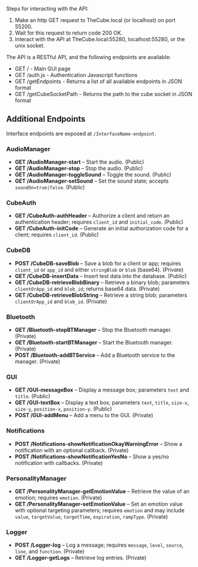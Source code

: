 Steps for interacting with the API:
1. Make an http GET request to TheCube.local (or localhost) on port 55200.
2. Wait for this request to return code 200 OK.
3. Interact with the API at TheCube.local:55280, localhost:55280, or the unix socket.

The API is a RESTful API, and the following endpoints are available:
- GET / - Main GUI page
- GET /auth.js - Authentication Javascript functions
- GET /getEndpoints - Returns a list of all available endpoints in JSON format
- GET /getCubeSocketPath - Returns the path to the cube socket in JSON format

## Additional Endpoints

Interface endpoints are exposed at `/InterfaceName-endpoint`.

### AudioManager
- **GET /AudioManager-start** – Start the audio. (Public)
- **GET /AudioManager-stop** – Stop the audio. (Public)
- **GET /AudioManager-toggleSound** – Toggle the sound. (Public)
- **GET /AudioManager-setSound** – Set the sound state; accepts `soundOn=true|false`. (Public)

### CubeAuth
- **GET /CubeAuth-authHeader** – Authorize a client and return an authentication header; requires `client_id` and `initial_code`. (Public)
- **GET /CubeAuth-initCode** – Generate an initial authorization code for a client; requires `client_id`. (Public)

### CubeDB
- **POST /CubeDB-saveBlob** – Save a blob for a client or app; requires `client_id` or `app_id` and either `stringBlob` or `blob` (base64). (Private)
- **GET /CubeDB-insertData** – Insert test data into the database. (Public)
- **GET /CubeDB-retrieveBlobBinary** – Retrieve a binary blob; parameters `clientOrApp_id` and `blob_id`; returns base64 data. (Private)
- **GET /CubeDB-retrieveBlobString** – Retrieve a string blob; parameters `clientOrApp_id` and `blob_id`. (Private)

### Bluetooth
- **GET /Bluetooth-stopBTManager** – Stop the Bluetooth manager. (Private)
- **GET /Bluetooth-startBTManager** – Start the Bluetooth manager. (Private)
- **POST /Bluetooth-addBTService** – Add a Bluetooth service to the manager. (Private)

### GUI
- **GET /GUI-messageBox** – Display a message box; parameters `text` and `title`. (Public)
- **GET /GUI-textBox** – Display a text box; parameters `text`, `title`, `size-x`, `size-y`, `position-x`, `position-y`. (Public)
- **POST /GUI-addMenu** – Add a menu to the GUI. (Private)

### Notifications
- **POST /Notifications-showNotificationOkayWarningError** – Show a notification with an optional callback. (Private)
- **POST /Notifications-showNotificationYesNo** – Show a yes/no notification with callbacks. (Private)

### PersonalityManager
- **GET /PersonalityManager-getEmotionValue** – Retrieve the value of an emotion; requires `emotion`. (Private)
- **GET /PersonalityManager-setEmotionValue** – Set an emotion value with optional targeting parameters; requires `emotion` and may include `value`, `targetValue`, `targetTime`, `expiration`, `rampType`. (Private)

### Logger
- **POST /Logger-log** – Log a message; requires `message`, `level`, `source`, `line`, and `function`. (Private)
- **GET /Logger-getLogs** – Retrieve log entries. (Private)
